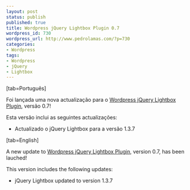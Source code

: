 ```yaml
---
layout: post
status: publish
published: true
title: Wordpress jQuery Lightbox Plugin 0.7
wordpress_id: 730
wordpress_url: http://www.pedrolamas.com/?p=730
categories:
- Wordpress
tags:
- Wordpress
- jQuery
- Lightbox
---
```

[tab=Português]

Foi lançada uma nova actualização para o [Wordpress jQuery Lightbox Plugin](projectos/jquery-lightbox/), versão 0.7!

Esta versão inclui as seguintes actualizações:

-   Actualizado o jQuery Lightbox para a versão 1.3.7

[tab=English]

A new update to [Wordpress jQuery Lightbox Plugin](projectos/jquery-lightbox-en/), version 0.7, has been lauched!

This version includes the following updates:

-   jQuery Lightbox updated to version 1.3.7

